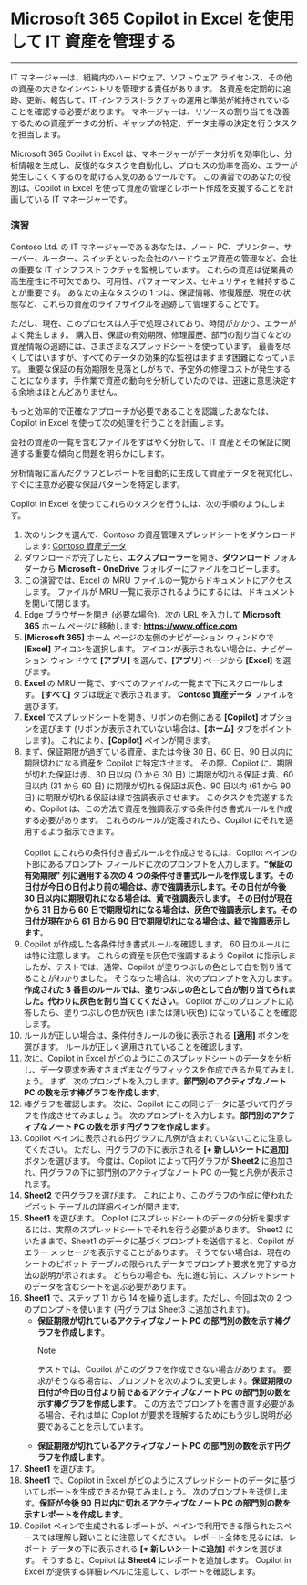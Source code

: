 
# Microsoft 365 Copilot in Excel を使用して IT 資産を管理する
---
IT マネージャーは、組織内のハードウェア、ソフトウェア ライセンス、その他の資産の大きなインベントリを管理する責任があります。 各資産を定期的に追跡、更新、報告して、IT インフラストラクチャの運用と準拠が維持されていることを確認する必要があります。 マネージャーは、リソースの割り当てを改善するための資産データの分析、ギャップの特定、データ主導の決定を行うタスクを担当します。

Microsoft 365 Copilot in Excel は、マネージャーがデータ分析を効率化し、分析情報を生成し、反復的なタスクを自動化し、プロセスの効率を高め、エラーが発生しにくくするのを助ける人気のあるツールです。 この演習でのあなたの役割は、Copilot in Excel を使って資産の管理とレポート作成を支援することを計画している IT マネージャーです。

### 演習

Contoso Ltd. の IT マネージャーであるあなたは、ノート PC、プリンター、サーバー、ルーター、スイッチといった会社のハードウェア資産の管理など、会社の重要な IT インフラストラクチャを監視しています。 これらの資産は従業員の高生産性に不可欠であり、可用性、パフォーマンス、セキュリティを維持することが重要です。 あなたの主なタスクの 1 つは、保証情報、修復履歴、現在の状態など、これらの資産のライフサイクルを追跡して管理することです。

ただし、現在、このプロセスは人手で処理されており、時間がかかり、エラーがよく発生します。 購入日、保証の有効期限、修理履歴、部門の割り当てなどの資産情報の追跡には、さまざまなスプレッドシートを使っています。 最善を尽くしてはいますが、すべてのデータの効果的な監視はますます困難になっています。 重要な保証の有効期限を見落としがちで、予定外の修理コストが発生することになります。手作業で資産の動向を分析していたのでは、迅速に意思決定する余地はほとんどありません。

もっと効率的で正確なアプローチが必要であることを認識したあなたは、Copilot in Excel を使って次の処理を行うことを計画します。

会社の資産の一覧を含むファイルをすばやく分析して、IT 資産とその保証に関連する重要な傾向と問題を明らかにします。

分析情報に富んだグラフとレポートを自動的に生成して資産データを視覚化し、すぐに注意が必要な保証パターンを特定します。

Copilot in Excel を使ってこれらのタスクを行うには、次の手順のようにします。

1. 次のリンクを選んで、Contoso の資産管理スプレッドシートをダウンロードします: [Contoso 資産データ](https://go.microsoft.com/fwlink/?linkid=2320505)
1. ダウンロードが完了したら、**エクスプローラー**を開き、**ダウンロード** フォルダーから **Microsoft - OneDrive** フォルダーにファイルをコピーします。
1. この演習では、Excel の MRU ファイルの一覧からドキュメントにアクセスします。 ファイルが MRU 一覧に表示されるようにするには、ドキュメントを開いて閉じます。 
1. Edge ブラウザーを開き (必要な場合)、次の URL を入力して **Microsoft 365** ホーム ページに移動します: **https://www.office.com**  
1. **[Microsoft 365]** ホーム ページの左側のナビゲーション ウィンドウで **[Excel]** アイコンを選択します。 アイコンが表示されない場合は、ナビゲーション ウィンドウで **[アプリ]** を選んで、**[アプリ]** ページから **[Excel]** を選びます。
1. **Excel** の MRU 一覧で、すべてのファイルの一覧まで下にスクロールします。 **[すべて]** タブは既定で表示されます。 **Contoso 資産データ** ファイルを選びます。
1. **Excel** でスプレッドシートを開き、リボンの右側にある **[Copilot]** オプションを選びます (リボンが表示されていない場合は、**[ホーム]** タブをポイントします)。 これにより、**[Copilot]** ペインが開きます。 
1. まず、保証期限が過ぎている資産、または今後 30 日、60 日、90 日以内に期限切れになる資産を Copilot に特定させます。 その際、Copilot に、期限が切れた保証は赤、30 日以内 (0 から 30 日) に期限が切れる保証は黄、60 日以内 (31 から 60 日) に期限が切れる保証は灰色、90 日以内 (61 から 90 日) に期限が切れる保証は緑で強調表示させます。 このタスクを完遂するため、Copilot は、この方法で資産を強調表示する条件付き書式ルールを作成する必要があります。 これらのルールが定義されたら、Copilot にそれを適用するよう指示できます。 <br><br>Copilot にこれらの条件付き書式ルールを作成させるには、Copilot ペインの下部にあるプロンプト フィールドに次のプロンプトを入力します。**"保証の有効期限" 列に適用する次の 4 つの条件付き書式ルールを作成します。その日付が今日の日付より前の場合は、赤で強調表示します。その日付が今後 30 日以内に期限切れになる場合は、黄で強調表示します。 その日付が現在から 31 日から 60 日で期限切れになる場合は、灰色で強調表示します。その日付が現在から 61 日から 90 日で期限切れになる場合は、緑で強調表示します**。
1. Copilot が作成した各条件付き書式ルールを確認します。 60 日のルールには特に注意します。 これらの資産を灰色で強調するよう Copilot に指示しましたが、テストでは、通常、Copilot が塗りつぶしの色として白を割り当てることがわかりました。 そうなった場合は、次のプロンプトを入力します。**作成された 3 番目のルールでは、塗りつぶしの色として白が割り当てられました。代わりに灰色を割り当ててください**。 Copilot がこのプロンプトに応答したら、塗りつぶしの色が灰色 (または薄い灰色) になっていることを確認します。
1. ルールが正しい場合は、条件付きルールの後に表示される **[適用]** ボタンを選びます。 ルールが正しく適用されていることを確認します。
1. 次に、Copilot in Excel がどのようにこのスプレッドシートのデータを分析し、データ要求を表すさまざまなグラフィックスを作成できるか見てみましょう。 まず、次のプロンプトを入力します。**部門別のアクティブなノート PC の数を示す棒グラフを作成します**。
1. 棒グラフを確認します。 次に、Copilot にこの同じデータに基づいて円グラフを作成させてみましょう。 次のプロンプトを入力します。**部門別のアクティブなノート PC の数を示す円グラフを作成します**。
1. Copilot ペインに表示される円グラフに凡例が含まれていないことに注意してください。 ただし、円グラフの下に表示される **[+ 新しいシートに追加]** ボタンを選びます。 今度は、Copilot によって円グラフが **Sheet2** に追加され、円グラフの下に部門別のアクティブなノート PC の一覧と凡例が表示されます。 
1. **Sheet2** で円グラフを選びます。 これにより、このグラフの作成に使われたピボット テーブルの詳細ペインが開きます。 
1. **Sheet1** を選びます。 Copilot にスプレッドシートのデータの分析を要求するには、実際のスプレッドシートでそれを行う必要があります。 Sheet2 にいたままで、Sheet1 のデータに基づくプロンプトを送信すると、Copilot がエラー メッセージを表示することがあります。 そうでない場合は、現在のシートのピボット テーブルの限られたデータでプロンプト要求を完了する方法の説明が示されます。 どちらの場合も、先に進む前に、スプレッドシートのデータを含むシートを選ぶ必要があります。 
1. **Sheet1** で、ステップ 11 から 14 を繰り返します。ただし、今回は次の 2 つのプロンプトを使います (円グラフは Sheet3 に追加されます)。
   - **保証期限が切れているアクティブなノート PC の部門別の数を示す棒グラフを作成します**。 
      > [!NOTE]
      > テストでは、Copilot がこのグラフを作成できない場合があります。 要求がそうなる場合は、プロンプトを次のように変更します。**保証期限の日付が今日の日付より前であるアクティブなノート PC の部門別の数を示す棒グラフを作成します**。 この方法でプロンプトを書き直す必要がある場合、それは単に Copilot が要求を理解するためにもう少し説明が必要であることを示しています。
   - **保証期限が切れているアクティブなノート PC の部門別の数を示す円グラフを作成します**。
1. **Sheet1** を選びます。
1. **Sheet1** で、Copilot in Excel がどのようにスプレッドシートのデータに基づいてレポートを生成できるか見てみましょう。 次のプロンプトを送信します。**保証が今後 90 日以内に切れるアクティブなノート PC の部門別の数を示すレポートを作成します**。
1. Copilot ペインで生成されるレポートが、ペインで利用できる限られたスペースでは理解し難いことに注意してください。 レポート全体を見るには、レポート データの下に表示される **[+ 新しいシートに追加]** ボタンを選びます。 そうすると、Copilot は **Sheet4** にレポートを追加します。 Copilot in Excel が提供する詳細レベルに注意して、レポートを確認します。 
